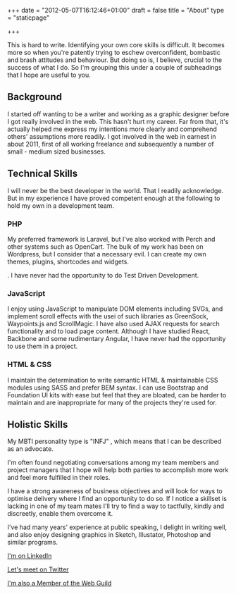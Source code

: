 +++
date = "2012-05-07T16:12:46+01:00"
draft = false
title = "About"
type = "staticpage"

+++

This is hard to write. Identifying your own core skills is difficult. It becomes more so when you're patently trying to eschew overconfident, bombastic and brash attitudes and behaviour. But doing so is, I believe, crucial to the success of what I do. So I'm grouping this under a couple of subheadings that I hope are useful to you.

## Background

I started off wanting to be a writer and working as a graphic designer before I got really involved in the web. This hasn't hurt my career. Far from that, it's actually helped me express my intentions more clearly and comprehend others' assumptions more readily. I got involved in the web in earnest in about 2011, first of all working freelance and subsequently a number of small - medium sized businesses.

## Technical Skills

I will never be the best developer in the world. That I readily acknowledge. But in my experience I have proved competent enough at the following to hold my own in a development team.

### PHP
My preferred framework is Laravel, but I've also worked with Perch and other systems such as OpenCart. The bulk of my work has been on Wordpress, but I consider that a necessary evil. I can create my own themes, plugins, shortcodes and widgets.

. I have never had the opportunity to do Test Driven Development.

### JavaScript
I enjoy using JavaScript to manipulate DOM elements including SVGs, and implement scroll effects with the usei of such libraries as GreenSock, Waypoints.js and ScrollMagic. I have also used AJAX requests for search functionality and to load page content. Although I have studied React, Backbone and some rudimentary Angular, I have never had the opportunity to use them in a project. 

### HTML & CSS
I maintain the determination to write semantic HTML & maintainable CSS modules using SASS and prefer BEM syntax. I can use Bootstrap and Foundation UI kits with ease but feel that they are bloated, can be harder to maintain and are inappropriate for many of the projects they're used for.

## Holistic Skills
My MBTI personality type is "INFJ" , which means that I can be described as an advocate. 

I'm often found negotiating conversations among my team members and project managers that I hope will help both parties to accomplish more work and feel more fulfilled in their roles.

I have a strong awareness of business objectives and will look for ways to optimise delivery where I find an opportunity to do so. If I notice a skillset is lacking in one of my team mates I'll try to find a way to tactfully, kindly and discreetly, enable them overcome it.

I've had many years' experience at public speaking, I delight in writing well, and also enjoy designing graphics in Sketch, Illustator, Photoshop and similar programs.

[I'm on LinkedIn](https://www.linkedin.com/in/benjaminread1980/ "Linkedin profile of Benjamin Read")

[Let's meet on Twitter](https://twitter.com/muzzlehatch_ "Twitter profile of Benjamin Read")

[I'm also a Member of the Web Guild](https://www.thewebguild.org/ "I'm also a Member of the Web Guild")

